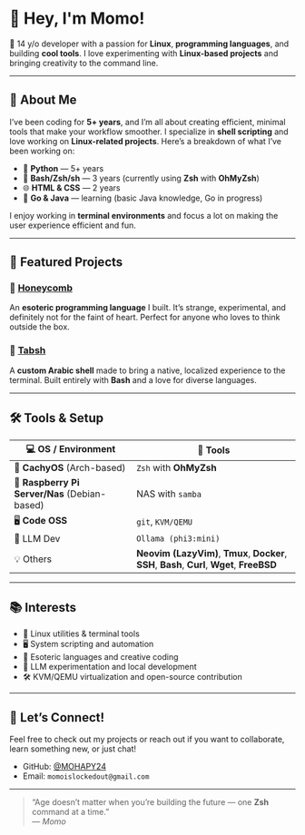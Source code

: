# 👋 Hey, I'm Momo!

🧠 14 y/o developer with a passion for **Linux**, **programming languages**, and building **cool tools**. I love experimenting with **Linux-based projects** and bringing creativity to the command line.

---

## 🚀 About Me

I’ve been coding for **5+ years**, and I’m all about creating efficient, minimal tools that make your workflow smoother. I specialize in **shell scripting** and love working on **Linux-related projects**. Here’s a breakdown of what I’ve been working on:

- 🐍 **Python** — 5+ years
- 🐚 **Bash/Zsh/sh** — 3 years (currently using **Zsh** with **OhMyZsh**)
- 🌐 **HTML & CSS** — 2 years
- 🔨 **Go & Java** — learning (basic Java knowledge, Go in progress)

I enjoy working in **terminal environments** and focus a lot on making the user experience efficient and fun.

---

## 🧪 Featured Projects

### 🐝 [Honeycomb](https://github.com/MOHAPY24/Honeycomb)
An **esoteric programming language** I built. It’s strange, experimental, and definitely not for the faint of heart. Perfect for anyone who loves to think outside the box.

### 🕋 [Tabsh](https://github.com/MOHAPY24/tabsh)
A **custom Arabic shell** made to bring a native, localized experience to the terminal. Built entirely with **Bash** and a love for diverse languages.

---

## 🛠️ Tools & Setup

| 💻 OS / Environment | 🧰 Tools |
|---------------------|-----------|
| 🐧 **CachyOS** (Arch-based) | `Zsh` with **OhMyZsh** |
| 🐧 **Raspberry Pi Server/Nas** (Debian-based) | NAS with  `samba` | Self-hosting my discord bot Boolean |
| 🖥️ **Code OSS** | `git`, `KVM/QEMU` |
| 🤖 LLM Dev | `Ollama (phi3:mini)` |
| 💡 Others | **Neovim (LazyVim)**, **Tmux**, **Docker**, **SSH**, **Bash**, **Curl**, **Wget**, **FreeBSD**|

---

## 📚 Interests

- 🐧 Linux utilities & terminal tools
- 🖥️ System scripting and automation
- 🔣 Esoteric languages and creative coding
- 🤖 LLM experimentation and local development
- 🛠️ KVM/QEMU virtualization and open-source contribution

---

## 🤝 Let’s Connect!

Feel free to check out my projects or reach out if you want to collaborate, learn something new, or just chat!

- GitHub: [@MOHAPY24](https://github.com/MOHAPY24)
- Email: `momoislockedout@gmail.com`

---

> “Age doesn’t matter when you’re building the future — one **Zsh** command at a time.”  
> — *Momo*
